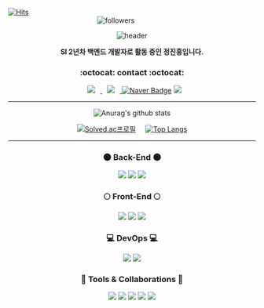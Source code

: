 [![Hits](https://hits.seeyoufarm.com/api/count/incr/badge.svg?url=https%3A%2F%2Fgithub.com%2Fhongcoding94&count_bg=%2309A9D6&title_bg=%23A6A6A6&icon=github.svg&icon_color=%23BD00FF&title=hits&edge_flat=false)](https://hits.seeyoufarm.com)
&nbsp; &nbsp; &nbsp; &nbsp; &nbsp; &nbsp; &nbsp; &nbsp; &nbsp; &nbsp; &nbsp; &nbsp; &nbsp; &nbsp; &nbsp; &nbsp; &nbsp; &nbsp; &nbsp; &nbsp; &nbsp; &nbsp;
&nbsp; &nbsp; &nbsp; &nbsp; &nbsp; &nbsp; &nbsp; &nbsp; &nbsp; &nbsp; &nbsp; &nbsp; &nbsp; &nbsp; &nbsp; &nbsp; &nbsp; &nbsp; &nbsp; &nbsp; &nbsp; &nbsp;
&nbsp; &nbsp; &nbsp; &nbsp; &nbsp; &nbsp; &nbsp; &nbsp; &nbsp; &nbsp; &nbsp; &nbsp; &nbsp; &nbsp; &nbsp; &nbsp; &nbsp; &nbsp; &nbsp; &nbsp; &nbsp; &nbsp;
&nbsp; &nbsp; &nbsp; &nbsp; &nbsp; &nbsp; &nbsp; &nbsp; &nbsp; &nbsp; &nbsp; &nbsp; &nbsp; &nbsp; &nbsp;
![followers](https://img.shields.io/github/followers/hongcoding94?style=social)

<div align="center">

  ![header](https://capsule-render.vercel.app/api?type=waving&color=0%:FF2CDF,100%:2D27FF&height=220&section=header&text=Welcome%20to%20my%20Github&fontSize=64&animation=fadeIn&fontAlignY=38&desc=hongcoding94&descAlignY=51&descAlign=82&fontColor=FFFFFF)

  <p><b>SI 2년차 백엔드 개발자로 활동 중인 정진홍입니다.</b></p>
  
  <!-- 연락 수단 -->
  ### :octocat: contact :octocat:
  </a> <a href="https://instagram.com/hongcoding_dev">
      <img src="https://img.shields.io/badge/-Instagram-grey?style=flat&logo=Instagram&link=https://instagram.com/hongcoding_dev/"
          style="height : auto; margin-left : 10px; margin-right : 10px;"/>
  </a> 
  <a href="mailto:towijin2100@gmail.com">
      <img src="https://img.shields.io/badge/Gmail-d14836?style=flat-square&logo=Gmail&logoColor=white&link=mailto:towijin2100@gmail.com"
          style="height : auto; margin-left : 10px; margin-right : 10px;"/>
  </a>
  [![Naver Badge](https://img.shields.io/badge/Naver-03C75A?style=flat-square&logo=Naver&logoColor=white&link=mailto:jjhsun1994@naver.com)](mailto:jjhsun1994@naver.com)
  <a href="https://utopian-hollyhock-4d7.notion.site/DIC-The-data-is-coming-e817b85e2fbf497ea05b0e4c54a56383">
    <img src="https://img.shields.io/badge/Notion-181717?style=flat-square&logo=Notion&logoColor=White"/>
  </a>
  
</div>

<hr/>

<div align="center">

  ![Anurag's github stats](https://github-readme-stats.vercel.app/api?username=hongcoding94&show_icons=true&theme=tokyonight&hide_title=true)
  <br>
  
  [![Solved.ac프로필](http://mazassumnida.wtf/api/v2/generate_badge?boj=towijin2100)](https://solved.ac/towijin2100)
  &nbsp; &nbsp;
  [![Top Langs](https://github-readme-stats.vercel.app/api/top-langs/?username=hongcoding94&layout=compact&theme=tokyonight&hide_title=true)](https://github.com/metleeha)

</div>

<hr/>

<!-- 기술 스택 -->
<div align="center">

  ### :new_moon: Back-End :new_moon:
  <img src="https://img.shields.io/badge/Java-007396?style=flat-square&logo=Java&logoColor=white"/></a>
  <img src="https://img.shields.io/badge/Spring-6DB33F?style=flat-square&logo=Spring&logoColor=white"/></a>
  <img src="https://img.shields.io/badge/Spring boot-6DB33F?style=flat-square&logo=Spring boot&logoColor=white"/>


  ### :full_moon: Front-End :full_moon:
  <img src="https://img.shields.io/badge/HTML5-E34F26?style=flat-square&logo=HTML5&logoColor=white"/></a>
  <img src="https://img.shields.io/badge/CSS3-1572B6?style=flat-square&logo=CSS3&logoColor=white"/></a>
  <img src="https://img.shields.io/badge/JavaScript-F7DF1E?style=flat-square&logo=JavaScript&logoColor=white"/></a>

  ### :computer: DevOps :computer:
  <img src="https://img.shields.io/badge/MySQL-4479A1?style=flat-square&logo=MySQL&logoColor=white"/></a>
  <img src="https://img.shields.io/badge/Oracle-F80000?style=flat-square&logo=Oracle&logoColor=white"/></a>

  ### :notebook_with_decorative_cover: Tools & Collaborations :notebook_with_decorative_cover:
  <img src="https://img.shields.io/badge/Gradle-02303A?style=flat-square&logo=Gradle&logoColor=white"/></a>
  <img src="https://img.shields.io/badge/Apache Maven-C71A36?style=flat-square&logo=Apache Maven&logoColor=white"/></a>
  <img src="https://img.shields.io/badge/IntelliJ IDEA-000000?style=flat-square&logo=IntelliJ IDEA&logoColor=white"/></a>
  <img src="https://img.shields.io/badge/Eclipse IDE-2C2255?style=flat-square&logo=Eclipse IDE&logoColor=white"/></a>
  <img src="https://img.shields.io/badge/GitHub-181717?style=flat-square&logo=GitHub&logoColor=white"/></a>
  
</div>
